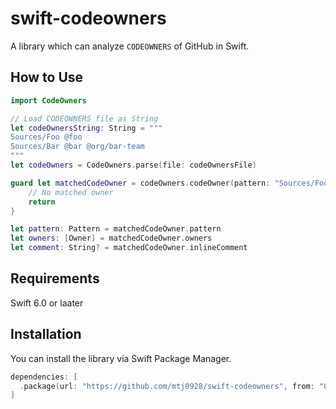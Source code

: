 #  swift-codeowners

A library which can analyze `CODEOWNERS` of GitHub in Swift.

## How to Use

```swift
import CodeOwners

// Load CODEOWNERS file as String
let codeOwnersString: String = """
Sources/Foo @foo
Sources/Bar @bar @org/bar-team
"""
let codeOwners = CodeOwners.parse(file: codeOwnersFile)

guard let matchedCodeOwner = codeOwners.codeOwner(pattern: "Sources/Foo/Foo.swift") else {
    // No matched owner
    return
}

let pattern: Pattern = matchedCodeOwner.pattern
let owners: [Owner] = matchedCodeOwner.owners
let comment: String? = matchedCodeOwner.inlineComment
```

## Requirements
Swift 6.0 or laater

## Installation

You can install the library via Swift Package Manager.

```swift
dependencies: [
  .package(url: "https://github.com/mtj0928/swift-codeowners", from: "0.1.0")
]
```
